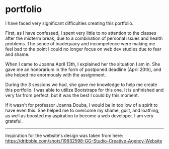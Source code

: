 # portfolio

I have faced very significant difficulties creating this portfolio.

First, as I have confessed, I spent very little to no attention to the classes after the midterm break, due to a combination of personal issues and health problems.
The sence of inadequacy and incompetence were making me feel bad to the point I could no longer focus on web dev studies due to fear and shame.

When I came to Joanna April 13th, I explained her the situation I am in. She gave me an honorarium in the form of postponed deadline (April 20th), and she helped me enormously with the assignment.

During the 3 sessions we had, she gave me knowledge to help me create this portfolio. I was able to utilize Bootstraps for this one. It is unfinished and very far from perfect, but it was the best I could by this moment.

If it wasn't for professor Joanna Douba, I would be in too low of a spirit to have even this. She helped me to overcome my shame, guilt, and loathing, as well as boosted my aspiration to become a web developer. I am very grateful.

------------------------------------------------------------------------------------
Inspiration for the website's design was taken from here: https://dribbble.com/shots/19932598-GG-Studio-Creative-Agency-Website



